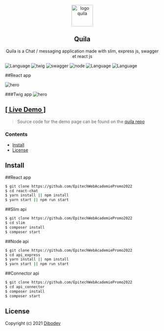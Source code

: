 <p align="center">
<img width="70" height="70" alt="logo quila" src="https://dibodev-files.s3.eu-west-3.amazonaws.com/quila192.png">
</p>

<h2 align="center">Quila</h2>

<p align="center">
 Quila is a Chat / messaging application made with slim, express js, swagger et react js
</p>

![Language](https://img.shields.io/badge/language-react-blue.svg?style=flat)
![twig](https://img.shields.io/badge/language-twig-green.svg?style=flat)
![swagger](https://img.shields.io/badge/language-swagger-green.svg?style=flat)
![node](https://img.shields.io/badge/language-node-darkgreen.svg?style=flat)
![Language](https://img.shields.io/badge/language-javascript-yellow.svg?style=flat)
![Language](https://img.shields.io/badge/language-scss-ce679a.svg?style=flat)

##React app

<img alt="hero" src="https://dibodev-files.s3.eu-west-3.amazonaws.com/Screenshot_26.png">

###Twig app
<img alt="hero" src="https://dibodev-files.s3.eu-west-3.amazonaws.com/Screenshot_25.png">

## [[ Live Demo ]](https://quila.vercel.app)

> Source code for the demo page can be found on the [quila repo](https://github.com/Leoglme/react-chat-app)

### Contents

- [Install](#install)
- [License](#license)

## Install

##React app

```sh
$ git clone https://github.com/EpitechWebAcademiePromo2022
$ cd react-chat
$ yarn install || npm install
$ yarn start || npm run start
```

##Slim api

```sh
$ git clone https://github.com/EpitechWebAcademiePromo2022
$ cd slim
$ composer install
$ composer start
```

##Node api

```sh
$ git clone https://github.com/EpitechWebAcademiePromo2022
$ cd api_express
$ yarn install || npm install
$ yarn start || npm run start
```

##Connector api

```sh
$ git clone https://github.com/EpitechWebAcademiePromo2022
$ cd api_connector
$ composer install
$ composer start
```

## License

Copyright (c) 2021 [Dibodev](https://github.com/leoglme)
